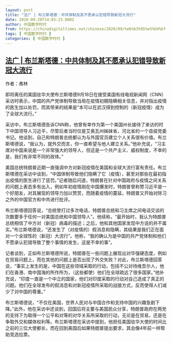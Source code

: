 ```yaml
---
layout: post
title: "法广 | 布兰斯塔德：中共体制及其不愿承认犯错导致新冠大流行"
date: 2020-09-20T14:03:23.000Z
author: 中国数字时代
from: https://chinadigitaltimes.net/chinese/2020/09/%e6%b3%95%e5%b9%bf-%e5%b8%83%e5%85%b0%e6%96%af%e5%a1%94%e5%be%b7%ef%bc%9a%e4%b8%ad%e5%85%b1%e4%bd%93%e5%88%b6%e5%8f%8a%e5%85%b6%e4%b8%8d%e6%84%bf%e6%89%bf%e8%ae%a4%e7%8a%af%e9%94%99%e5%af%bc/
tags: [ 中国数字时代 ]
categories: [ 中国数字时代 ]
---
```

<!--1600610603000-->
[法广 | 布兰斯塔德：中共体制及其不愿承认犯错导致新冠大流行](https://chinadigitaltimes.net/chinese/2020/09/%e6%b3%95%e5%b9%bf-%e5%b8%83%e5%85%b0%e6%96%af%e5%a1%94%e5%be%b7%ef%bc%9a%e4%b8%ad%e5%85%b1%e4%bd%93%e5%88%b6%e5%8f%8a%e5%85%b6%e4%b8%8d%e6%84%bf%e6%89%bf%e8%ae%a4%e7%8a%af%e9%94%99%e5%af%bc/)
------

<div>
<p>作者：弗林</p><p>即将离任的美国驻华大使布兰斯塔德9月18日在接受美国有线电视新闻网（CNN）采访时表示，中国的共产党体制导致当局在疫情初期隐瞒相关信息，并对指出疫情的医生加以处罚，而其带来的结果是“本可以在武汉得到控制的（新冠疫情）成为了全球大流行。”</p><p>采访中，布兰斯塔德告诉CNN称，他曾有幸作为第一个美国州长接待了来访的时下中国领导人习近平，尽管后者当时仅是艾奥瓦州姊妹省，河北省的一个县级党委书记。他谈到，自己和特朗普总统都认为与外国官员建立个人关系很有价值。布兰斯塔德说，“我认为，就外交而言，你一直希望与他人建立关系。”他补充说，“习主席对中国来说是一个非常强大的领导人，但这是一个共产主义、威权制度，不幸的是，我们有非常不同的政体。”</p><p>美国总统特朗普近期一直强调中方对新冠疫情在美国和全球大流行富有责任。布兰斯塔德在采访中谈到，“中国体制导致他们隐瞒了它（疫情），甚至对那些在最初指出疫情的医生进行了惩罚。”记者随后问道，特朗普在针对中国政府与疫情之间关系的问题上表态多有出入，例如年初疫情刚在中国爆发时，特朗普曾称赞习近平是一个好朋友，对其展现的领导力加以赞赏，而随着疫情的蔓延，特朗普又开始对除习之外的中国官方和中共进行批评。</p><p>布兰斯塔德回答说，“总统曾打过多次电话，特朗普总统和习主席之间电话交谈的次数要多于任何一对美国总统和中国领导人”。他续称，“最开始时，我认为特朗普总统相信了中方对（新冠）病毒的描述；之后，他和其他国家发现中方说的并不属实。”布兰斯塔德说，“还发生了（对疫情的）假消息和隐瞒，其结果是我们正在面对一个全球性的（新冠）大流行”。他称，“我的确认为是中国的共产党体制和他们不愿承认犯错导致了整个事情的发生，这是不幸的事”。</p><p>记者谈到，正如布兰斯塔德所说，特朗普在一些问题上展现出对华强硬态度，例如在贸易问题上，而在其他的问题上是否出现了外交失败？对此，布兰斯塔德回答说，“事实上发生的是，中国在这些领域采取的行动，包括不公对待维吾尔人，他们在香港、南中国海的所作所为，（这些都使）他们在全球疏远了很多国家。”他补充说，“印度一直是一个中立的国家，他们对印度采取的行动对自己造成了真正的问题。他们在全球发布的假消息和对新冠疫情所采取的战狼方式，反而使得人们减少了对中国的尊重。”</p><p>布兰斯塔德说，“不仅在美国，世界人民对与中国合作和支持中国的兴趣急剧下降。”此外，他在采访中还谈到，回国后将主要与美国民众分享，特朗普政府在两党的支持下为取得一个公平和对等的对华关系所采取的行动，无论是在贸易，还是在争取外交和媒体权利等。布兰斯塔德在采访中提到，他担任美国驻华大使的时间比之前的三位大使都长，而在回到美国后如果特朗普提出要求，其会像4年前一样帮助竞选拉票。</p>
</div>
